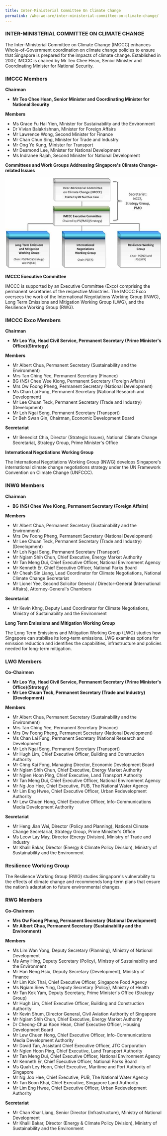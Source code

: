 ```yaml
---
title: Inter-Ministerial Committee On Climate Change
permalink: /who-we-are/inter-ministerial-committee-on-climate-change/
---
```


### INTER-MINISTERIAL COMMITTEE ON CLIMATE CHANGE

The Inter-Ministerial Committee on Climate Change (IMCCC) enhances Whole-of-Government coordination on climate change policies to ensure that Singapore is prepared for the impacts of climate change. Established in 2007, IMCCC is chaired by Mr Teo Chee Hean, Senior Minister and Coordinating Minister for National Security.

### IMCCC Members

**Chairman**

* **Mr Teo Chee Hean, Senior Minister and Coordinating Minister for National Security**

**Members**

* Ms Grace Fu Hai Yien, Minister for Sustainability and the Environment 
* Dr Vivian Balakrishnan, Minister for Foreign Affairs  
* Mr Lawrence Wong, Second Minister for Finance  
* Mr Chan Chun Sing, Minister for Trade and Industry  
* Mr Ong Ye Kung, Minister for Transport
* Mr Desmond Lee, Minister for National Development
* Ms Indranee Rajah, Second Minister for National Development

**Committees and Work Groups Addressing Singapore's Climate Change-related Issues**

![committees-and-work-groups-addressing-singapores-climate-change-related-issues-updated](/images/committees-and-work-groups-addressing-singapores-climate-change-related-issues-updated.jpg  "committees-and-work-groups-addressing-singapores-climate-change-related-issues-updated")

**IMCCC Executive Committee**

IMCCC is supported by an Executive Committee (Exco) comprising the permanent secretaries of the respective Ministries. The IMCCC Exco oversees the work of the International Negotiations Working Group (INWG), Long Term Emissions and Mitigation Working Group (LWG), and the Resilience Working Group (RWG).

### IMCCC Exco Members

**Chairman**

* **Mr Leo Yip, Head Civil Service, Permanent Secretary (Prime Minister's Office)(Strategy)**

**Members**

* Mr Albert Chua, Permanent Secretary (Sustainability and the Environment)  
* Mrs Tan Ching Yee, Permanent Secretary (Finance)  
* BG (NS) Chee Wee Kiong, Permanent Secretary (Foreign Affairs)  
* Mrs Ow Foong Pheng, Permanent Secretary (National Development)  
* Ms Chan Lai Fung, Permanent Secretary (National Research and Development)  
* Mr Lee Chuan Teck, Permanent Secretary (Trade and Industry)(Development) 
* Mr Loh Ngai Seng, Permanent Secretary (Transport)  
* Dr Beh Swan Gin, Chairman, Economic Development Board

**Secretariat**

* Mr Benedict Chia, Director (Strategic Issues), National Climate Change Secretariat, Strategy Group, Prime Minister's Office

**International Negotiations Working Group**

The International Negotiations Working Group (INWG) develops Singapore's international climate change negotiations strategy under the UN Framework Convention on Climate Change (UNFCCC).

### INWG Members

**Chairman**

* **BG (NS) Chee Wee Kiong, Permanent Secretary (Foreign Affairs)**

**Members**

* Mr Albert Chua, Permanent Secretary (Sustainability and the Environment)  
* Mrs Ow Foong Pheng, Permanent Secretary (National Development)  
* Mr Lee Chuan Teck, Permanent Secretary (Trade and Industry)(Development) 
* Mr Loh Ngai Seng, Permanent Secretary (Transport)  
* Mr Ngiam Shih Chun, Chief Executive, Energy Market Authority  
* Mr Tan Meng Dui, Chief Executive Officer, National Environment Agency  
* Mr Kenneth Er, Chief Executive Officer, National Parks Board  
* Mr Cheah Sin Liang, Lead Coordinator for Climate Negotiations, National Climate Change Secretariat  
* Mr Lionel Yee, Second Solicitor General / Director-General (International Affairs), Attorney-General's Chambers

**Secretariat**

* Mr Kevin Khng, Deputy Lead Coordinator for Climate Negotiations, Ministry of Sustainability and the Environment 

**Long Term Emissions and Mitigation Working Group**

The Long Term Emissions and Mitigation Working Group (LWG) studies how Singapore can stabilise its long-term emissions. LWG examines options for emission reduction and identifies the capabilities, infrastructure and policies needed for long-term mitigation.

### LWG Members

**Co-Chairmen**

* **Mr Leo Yip, Head Civil Service, Permanent Secretary (Prime Minister's Office)(Strategy)**  
* **Mr Lee Chuan Teck, Permanent Secretary (Trade and Industry)(Development)**

**Members**

* Mr Albert Chua, Permanent Secretary (Sustainability and the Environment)  
* Mrs Tan Ching Yee, Permanent Secretary (Finance)  
* Mrs Ow Foong Pheng, Permanent Secretary (National Development)  
* Ms Chan Lai Fung, Permanent Secretary (National Research and Development)  
* Mr Loh Ngai Seng, Permanent Secretary (Transport)  
* Mr Hugh Lim, Chief Executive Officer, Building and Construction Authority  
* Mr Chng Kai Fong, Managing Director, Economic Development Board  
* Mr Ngiam Shih Chun, Chief Executive, Energy Market Authority  
* Mr Ngien Hoon Ping, Chief Executive, Land Transport Authority  
* Mr Tan Meng Dui, Chief Executive Officer, National Environment Agency  
* Mr Ng Joo Hee, Chief Executive, PUB, The National Water Agency   
* Mr Lim Eng Hwee, Chief Executive Officer, Urban Redevelopment Authority
* Mr Lew Chuen Hong, Chief Executive Officer, Info-Communications Media Development Authority

**Secretariat**

* Mr Heng Jian Wei, Director (Policy and Planning), National Climate Change Secretariat, Strategy Group, Prime Minister's Office  
* Ms Leow Lay May, Director (Energy Division), Ministry of Trade and Industry  
* Mr Khalil Bakar, Director (Energy & Climate Policy Division), Ministry of Sustainability and the Environment 

### Resilience Working Group

The Resilience Working Group (RWG) studies Singapore's vulnerability to the effects of climate change and recommends long-term plans that ensure the nation’s adaptation to future environmental changes.

### RWG Members

**Co-Chairmen** 

* **Mrs Ow Foong Pheng, Permanent Secretary (National Development)**  
* **Mr Albert Chua, Permanent Secretary (Sustainability and the Environment)**

**Members**

* Ms Lim Wan Yong, Deputy Secretary (Planning), Ministry of National Development  
* Ms Amy Hing, Deputy Secretary (Policy), Ministry of Sustainability and the Environment  
* Mr Han Neng Hsiu, Deputy Secretary (Development), Ministry of Finance  
* Mr Lim Kok Thai, Chief Executive Officer, Singapore Food Agency  
* Ms Ngiam Siew Ying, Deputy Secretary (Policy), Ministry of Health 
* Mr Tan Kok Yam, Deputy Secretary, Prime Minister's Office (Strategy Group)  
* Mr Hugh Lim, Chief Executive Officer, Building and Construction Authority  
* Mr Kevin Shum, Director General, Civil Aviation Authority of Singapore  
* Mr Ngiam Shih Chun, Chief Executive, Energy Market Authority  
* Dr Cheong-Chua Koon Hean, Chief Executive Officer, Housing Development Board  
* Mr Lew Chuen Hong, Chief Executive Officer, Info-Communications Media Development Authority 
* Mr David Tan, Assistant Chief Executive Officer, JTC Corporation  
* Mr Ngien Hoon Ping, Chief Executive, Land Transport Authority  
* Mr Tan Meng Dui, Chief Executive Officer, National Environment Agency  
* Mr Kenneth Er, Chief Executive Officer, National Parks Board  
* Ms Quah Ley Hoon, Chief Executive, Maritime and Port Authority of Singapore  
* Mr Ng Joo Hee, Chief Executive, PUB, The National Water Agency  
* Mr Tan Boon Khai, Chief Executive, Singapore Land Authority  
* Mr Lim Eng Hwee, Chief Executive Officer, Urban Redevelopment Authority  

**Secretariat**

* Mr Chan Khar Liang, Senior Director (Infrastructure), Ministry of National Development
* Mr Khalil Bakar, Director (Energy & Climate Policy Division), Ministry of Sustainability and the Environment 






